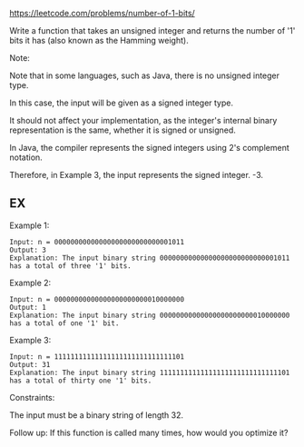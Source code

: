 https://leetcode.com/problems/number-of-1-bits/

Write a function that takes an unsigned integer and returns the number of '1' bits it has (also known as the Hamming weight).

Note:

Note that in some languages, such as Java, there is no unsigned integer type. 

In this case, the input will be given as a signed integer type. 

It should not affect your implementation, as the integer's internal binary representation is the same, whether it is signed or unsigned.

In Java, the compiler represents the signed integers using 2's complement notation. 

Therefore, in Example 3, the input represents the signed integer. -3.

## EX

Example 1:

```
Input: n = 00000000000000000000000000001011
Output: 3
Explanation: The input binary string 00000000000000000000000000001011 has a total of three '1' bits.
```

Example 2:

```
Input: n = 00000000000000000000000010000000
Output: 1
Explanation: The input binary string 00000000000000000000000010000000 has a total of one '1' bit.
```

Example 3:

```
Input: n = 11111111111111111111111111111101
Output: 31
Explanation: The input binary string 11111111111111111111111111111101 has a total of thirty one '1' bits.
```

Constraints:

The input must be a binary string of length 32.


Follow up: If this function is called many times, how would you optimize it?
